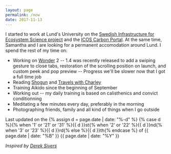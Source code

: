 ```yaml
---
layout: page
permalink: /now
date: 2017-11-13
---
```


I started to work at Lund's University on the [Swedish Infrastructure for Ecosystem Science project](http://www.fieldsites.se/en-GB) and the [ICOS Carbon Portal](https://www.icos-cp.eu/).
At the same time, Samantha and I are looking for a permanent accomodation around Lund. I spend the rest of my time on:

- Working on [Wonder](https://itunes.apple.com/us/app/wonder-reader-for-wikipedia/id1050888989?mt=8&at=1010lo2M) 2 -- 1.4 was recently released to add a swiping gesture to close tabs, restoration of the scrolling position on launch, and custom peek and pop preview -- Progress we'll be slower now that I got a full time job
- Reading [Shogun](https://en.wikipedia.org/wiki/Sh%C5%8Dgun_(novel)) and [Travels with Charley](https://en.wikipedia.org/wiki/Travels_with_Charley)
- Training Aikido since the beginning of September
- Working out -- my daily training is based on calisthenics and convict conditionning 
- Meditating a few minutes every day, preferably in the morning
- Photographing friends, family and all kind of things when I go outside

Last updated on the {% assign d = page.date | date: "%-d" %}
{% case d %}{% when '1' or '21' or '31' %}{{ d }}st{% when '2' or '22' %}{{ d }}nd{% when '3' or '23' %}{{ d }}rd{% else %}{{ d }}th{% endcase %} 
of {{ page.date | date: "%B" }} 
{{ page.date | date: "%Y" }}

*Inspired by [Derek Sivers](https://sivers.org/nowff)*
